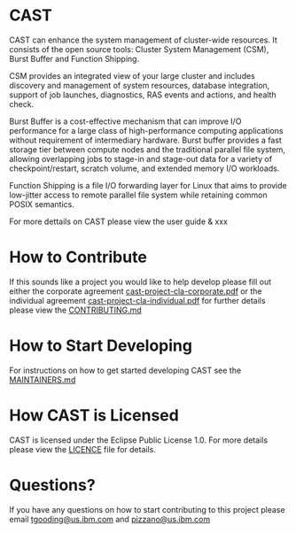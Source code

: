 # CAST
CAST can enhance the system management of cluster-wide resources. It consists of the open source tools: Cluster System Management (CSM), Burst Buffer and Function Shipping. 

CSM provides an integrated view of your large cluster and includes discovery and management of system resources, database integration, support of job launches, diagnostics, RAS events and actions, and health check. 

Burst Buffer is a cost-effective mechanism that can improve I/O performance for a large class of high-performance computing applications without requirement of intermediary hardware. Burst buffer provides a fast storage tier between compute nodes and the traditional parallel file system, allowing overlapping jobs to stage-in and stage-out data for a variety of checkpoint/restart, scratch volume, and extended memory I/O workloads. 

Function Shipping is a file I/O forwarding layer for Linux that aims to provide low-jitter access to remote parallel file system while retaining common POSIX semantics.

For more dettails on CAST please view the user guide & xxx

# How to Contribute
If this sounds like a project you would like to help develop please fill out either the corporate agreement [cast-project-cla-corporate.pdf](https://github.com/IBM/CAST/blob/master/cast-project-cla-corporate.pdf) or the individual agreement [cast-project-cla-individual.pdf](https://github.com/IBM/CAST/blob/master/cast-project-cla-individual.pdf) for further details please view the [CONTRIBUTING.md](https://github.com/IBM/CAST/blob/master/CONTRIBUTING.md)

# How to Start Developing
For instructions on how to get started developing CAST see the [MAINTAINERS.md](https://github.com/IBM/CAST/blob/master/MAINTAINERS.md)

# How CAST is Licensed
CAST is licensed under the Eclipse Public License 1.0. For more details please view the [LICENCE](https://github.com/IBM/CAST/blob/master/LICENSE) file for details.

# Questions?
If you have any questions on how to start contributing to this project please email tgooding@us.ibm.com and pizzano@us.ibm.com
